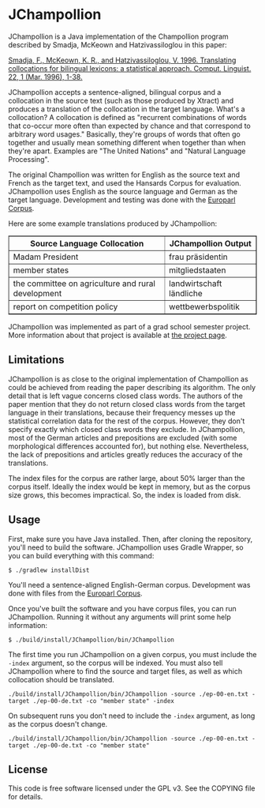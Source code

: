 JChampollion
============

JChampollion is a Java implementation of the Champollion program described by
Smadja, McKeown and Hatzivassiloglou in this paper:
 
[Smadja, F., McKeown, K. R., and Hatzivassiloglou, V. 1996. Translating
collocations for bilingual lexicons: a statistical approach. Comput. Linguist. 22, 
1 (Mar. 1996), 1-38.](http://dl.acm.org/citation.cfm?id=234287&coll=Portal&dl=ACM)

JChampollion accepts a sentence-aligned, bilingual corpus and a collocation
in the source text (such as those produced by Xtract) and produces a
translation of the collocation in the target language. What's a
collocation? A collocation is defined as "recurrent combinations of words
that co-occur more often than expected by chance and that correspond to
arbitrary word usages." Basically, they're groups of words that often go
together and usually mean something different when together than when
they're apart. Examples are "The United Nations" and "Natural Language
Processing".

The original Champollion was written for English as the source text and
French as the target text, and used the Hansards Corpus for evaluation.
JChampollion uses English as the source language and German as the target
language. Development and testing was done with the
[Europarl Corpus](http://www.statmt.org/europarl/).

Here are some example translations produced by JChampollion:

<table border="1" cellpadding="5" cellspacing="0">
    <thead>
        <tr>
            <th>Source Language Collocation</th>
            <th>JChampollion Output</th>
        </tr>
    </thead>
    <tbody>
        <tr>
            <td>Madam President</td>
            <td>frau präsidentin</td>
        </tr>
        <tr>
            <td>member states</td>
            <td>mitgliedstaaten</td>
        </tr>
        <tr>
            <td>the committee on agriculture and rural development</td>
            <td>landwirtschaft ländliche</td>
        </tr>
        <tr>
            <td>report on competition policy</td>
            <td>wettbewerbspolitik</td>
        </tr>
    </tbody>
</table>

JChampollion was implemented as part of a grad school semester project. More
information about that project is available at
[the project page](http://definingterms.com/projects/Champollion/).


Limitations
-----------
JChampollion is as close to the original implementation of Champollion as
could be achieved from reading the paper describing its algorithm. The only
detail that is left vague concerns closed class words. The authors of the
paper mention that they do not return closed class words from the target
language in their translations, because their frequency messes up the
statistical correlation data for the rest of the corpus. However, they
don't specify exactly which closed class words they exclude. In JChampollion,
most of the German articles and prepositions are excluded (with some
morphological differences accounted for), but nothing else. Nevertheless,
the lack of prepositions and articles greatly reduces the accuracy of the
translations.

The index files for the corpus are rather large, about 50% larger than the
corpus itself. Ideally the index would be kept in memory, but as the corpus
size grows, this becomes impractical. So, the index is loaded from disk.


Usage
-----
First, make sure you have Java installed. Then, after cloning the repository,
you'll need to build the software. JChampollion uses Gradle Wrapper, so
you can build everything with this command:

    $ ./gradlew installDist

You'll need a sentence-aligned English-German corpus. Development was
done with files from the [Europarl Corpus](http://www.statmt.org/europarl/).

Once you've built the software and you have corpus files, you can run
JChampollion. Running it without any arguments will print some help information:

    $ ./build/install/JChampollion/bin/JChampollion

The first time you run JChampollion on a given corpus, you must include the
`-index` argument, so the corpus will be indexed. You must also tell
JChampollion where to find the source and target files, as well as which
collocation should be translated.

    ./build/install/JChampollion/bin/JChampollion -source ./ep-00-en.txt -target ./ep-00-de.txt -co "member state" -index

On subsequent runs you don't need to include the `-index` argument, as long
as the corpus doesn't change.

    ./build/install/JChampollion/bin/JChampollion -source ./ep-00-en.txt -target ./ep-00-de.txt -co "member state"


License
-------
This code is free software licensed under the GPL v3.  See the COPYING file
for details.
